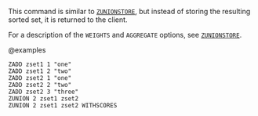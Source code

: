 This command is similar to [`ZUNIONSTORE`](./zunionstore), but instead of storing the resulting
sorted set, it is returned to the client.

For a description of the `WEIGHTS` and `AGGREGATE` options, see [`ZUNIONSTORE`](./zunionstore).

@examples

```cli
ZADD zset1 1 "one"
ZADD zset1 2 "two"
ZADD zset2 1 "one"
ZADD zset2 2 "two"
ZADD zset2 3 "three"
ZUNION 2 zset1 zset2
ZUNION 2 zset1 zset2 WITHSCORES
```

